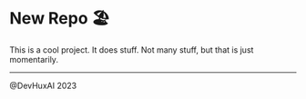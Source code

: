 # New Repo 🏖️

This is a cool project. It does stuff. Not many stuff, but that is just momentarily.

---

@DevHuxAI 2023
